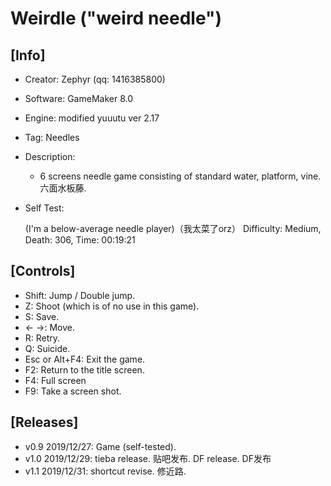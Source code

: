 # Weirdle ("weird needle")

## [Info]

- Creator: Zephyr (qq: 1416385800)

- Software: GameMaker 8.0
- Engine: modified yuuutu ver 2.17
- Tag: Needles
- Description: 
  - 6 screens needle game consisting of standard water, platform, vine. 六面水板藤.

- Self Test: 

  (I'm a below-average needle player)（我太菜了orz）
  Difficulty: Medium, Death: 306, Time: 00:19:21

## [Controls]

- Shift: Jump / Double jump.
- Z: Shoot (which is of no use in this game).
- S: Save.
- ← →: Move.
- R: Retry.
- Q: Suicide.
- Esc or Alt+F4: Exit the game.
- F2: Return to the title screen.
- F4: Full screen
- F9: Take a screen shot.

## [Releases]

- v0.9 2019/12/27: Game (self-tested).
- v1.0 2019/12/29: tieba release. 贴吧发布. DF release. DF发布
- v1.1 2019/12/31: shortcut revise. 修近路.
